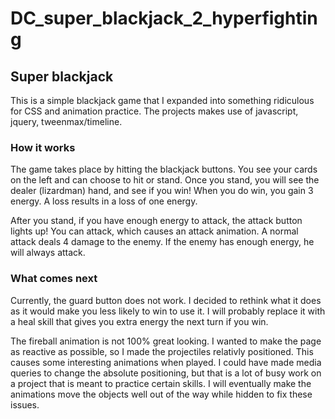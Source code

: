 # DC_super_blackjack_2_hyperfighting
## Super blackjack
This is a simple blackjack game that I expanded into something ridiculous for CSS and animation practice. The projects makes use of javascript, jquery, tweenmax/timeline.

### How it works
The game takes place by hitting the blackjack buttons. You see your cards on the left and can choose to hit or stand. Once you stand, you will see the dealer (lizardman) hand, and see if you win! When you do win, you gain 3 energy. A loss results in a loss of one energy.

After you stand, if you have enough energy to attack, the attack button lights up! You can attack, which causes an attack animation. A normal attack deals 4 damage to the enemy. If the enemy has enough energy, he will always attack.

### What comes next
Currently, the guard button does not work. I decided to rethink what it does as it would make you less likely to win to use it. I will probably replace it with a heal skill that gives you extra energy the next turn if you win.

The fireball animation is not 100% great looking. I wanted to make the page as reactive as possible, so I made the projectiles relativly positioned. This causes some interesting animations when played. I could have made media queries to change the absolute positioning, but that is a lot of busy work on a project that is meant to practice certain skills. I will eventually make the animations move the objects well out of the way while hidden to fix these issues.





